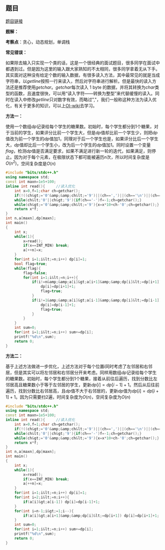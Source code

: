 ## 题目
[题目链接](https://www.nowcoder.com/practice/68ab121e08c5458fac5a22ec9964301a?tpId=182&tqId=339084&sourceUrl=/exam/oj&channenl=wgithub&fromPut=wgithub)

**题解：**

**考察点**：贪心，动态规划，单调栈

**常见错误：**

如果除去输入只实现一个类的话，这是一个很经典的面试题目，很多同学在面试中都遇到过。但是因为这里的输入跟大家熟知的不太相同，很多同学拿着无从下手。其实面对这种没有给定个数的输入数据，有很多读入方法，其中最常见的就是当成字符串，以$getline$按照一行来读入，然后对字符串进行解析。但是最快的读入方法还是推荐使用$getchar$。$getchar$每次读入 1​ byte​ 的数据，并将其转换为$char$类型的函数，且速度很快，可以用“读入字符——转换为整型”来代替缓慢的读入。同时在读入中修改$getline$只对数字有效，而略过","，我们一般称这种方法为读入优化，有关于更多的知识，可以上[OI-wiki](https://oi-wiki.org/misc/io/)去学习。

**方法一：**

使用一个数组$dp$记录给每个学生的糖果数。初始时，每个学生都分到$1$个糖果，对于当前的学生，如果评分比前一个学生大，但是$dp$值却比前一个学生少，则把$dp$值改为前一个学生的$dp$值加$1$，同理对于后一个学生也是，如果评分比后一个学生大，$dp$值却比后一个学生小，改为后一个学生的$dp$值加$1$。同时设置一个变量$flag$，检测$dp$值是否满足要求，如果不满足进行新一轮的迭代，如果满足，则停止。因为对于每个元素，在极限状态下都可能被遍历$n$次，所以时间复杂度是$O(n^2)$，空间复杂度是$O(n)$

```cpp
#include "bits/stdc++.h"
using namespace std;
const int maxn=1e5+100;
inline int read(){     //读入优化
    int x=0,f=1;char ch=getchar();
    if(!((ch&gt;='0'&amp;&amp;ch&lt;='9')||(ch==',')||(ch=='\n')||(ch=='\t'))) return INT_MIN;
    while(ch&lt;'0'||ch&gt;'9'){if(ch=='-')f=-1;ch=getchar();}
    while(ch&gt;='0'&amp;&amp;ch&lt;='9'){x=x*10+ch-'0';ch=getchar();}
    return x*f;
}
int n,a[maxn],dp[maxn];
int main()
{
    int x;
    while(1){
        x=read();
        if(x==INT_MIN) break;
        a[++n]=x;
    }
    for(int i=1;i&lt;=n;i++) dp[i]=1;
    bool flag=true;
    while(flag){
        flag=false;
        for(int i=1;i&lt;=n;i++){
            if(i!=n&amp;&amp;a[i]&gt;a[i+1]&amp;&amp;dp[i]&lt;=dp[i+1]){
                dp[i]=dp[i+1]+1;
                flag=true;
            }
            if(i!=1&amp;&amp;a[i]&gt;a[i-1]&amp;&amp;dp[i]&lt;=dp[i-1]){
                dp[i]=dp[i-1]+1;
                flag=true;
            }
        }
    }
    int sum=0;
    for(int i=1;i&lt;=n;i++) sum+=dp[i];
    printf("%d\n",sum);
    return 0;
}
```

**方法二：**

基于上述方法做进一步优化，上述方法对于每个位置i同时考虑了左邻居和右邻居，但是其实可以将左邻居和右邻居分开来考虑。同样用数组$dp$记录给每个学生的糖果数。初始时，每个学生都分到1个糖果，接着从前往后遍历，找到分数比左邻居高且糖果数小于等于左邻居的学生，更新$dp[i]=dp[i-1]+1$。然后从后往前遍历，找到分数比右邻居高，且$dp$值不大于右邻居的，更新$dp$值为$dp[i]=dp[i+1]+1$。因为只需要扫$2$遍，时间复杂度为$O(n)$，空间复杂度为$O(n)$

```cpp
#include "bits/stdc++.h"
using namespace std;
const int maxn=1e5+100;
inline int read(){     //读入优化
    int x=0,f=1;char ch=getchar();
    if(!((ch&gt;='0'&amp;&amp;ch&lt;='9')||(ch==',')||(ch=='\n')||(ch=='\t'))) return INT_MIN;
    while(ch&lt;'0'||ch&gt;'9'){if(ch=='-')f=-1;ch=getchar();}
    while(ch&gt;='0'&amp;&amp;ch&lt;='9'){x=x*10+ch-'0';ch=getchar();}
    return x*f;
}
int n,a[maxn],dp[maxn];
int main()
{
    int x;
    while(1){
        x=read();
        if(x==INT_MIN) break;
        a[++n]=x;
    }
    for(int i=1;i&lt;=n;i++) dp[i]=1;
    for(int i=2;i&lt;=n;i++){
        if(a[i]&gt;a[i-1]) dp[i]=dp[i-1]+1;
    }
    for(int i=n-1;i&gt;=1;i--){
        if(a[i]&gt;a[i+1]&amp;&amp;dp[i]&lt;=dp[i+1]) dp[i]=dp[i+1]+1;
    }
    int sum=0;
    for(int i=1;i&lt;=n;i++) sum+=dp[i];
    printf("%d\n",sum);
    return 0;
}
```